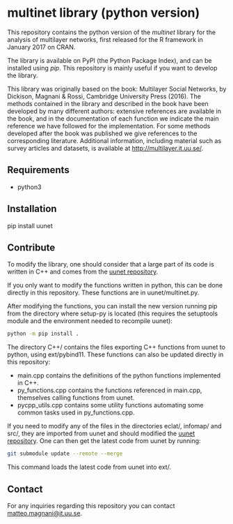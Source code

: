 # multinet library (python version)

This repository contains the python version of the _multinet_ library for the analysis of multilayer networks, first released for the R framework in January 2017 on CRAN.

The library is available on PyPI (the Python Package Index), and can be installed using _pip_. This repository is mainly useful if you want to develop the library.

This library was originally based on the book: Multilayer Social Networks, by Dickison, Magnani & Rossi, Cambridge University Press (2016). The methods contained in the library and described in the book have been developed by many different authors: extensive references are available in the book, and in the documentation of each function we indicate the main reference we have followed for the implementation. For some methods developed after the book was published we give references to the corresponding literature. Additional information, including material such as survey articles and datasets, is available at http://multilayer.it.uu.se/.

## Requirements

* python3

## Installation

pip install uunet

## Contribute

To modify the library, one should consider that a large part of its code is written in C++ and comes from the [uunet repository](https://github.com/uuinfolab/uunet).

If you only want to modify the functions written in python, this can be done directly in this repository. These functions are in uunet/multinet.py.

After modifying the functions, you can install the new version running pip from the directory where setup-py is located (this requires the setuptools module and the environment needed to recompile uunet):

```sh
python -m pip install .
```

The directory C++/ contains the files exporting C++ functions from uunet to python, using ext/pybind11. These functions can also be updated directly in this repository:

- main.cpp contains the definitions of the python functions implemented in C++.
- py_functions.cpp contains the functions referenced in main.cpp, themselves calling functions from uunet.
- pycpp_utils.cpp contains some utility functions automating some common tasks used in py_functions.cpp.

If you need to modify any of the files in the directories eclat/, infomap/ and src/, they are imported from uunet and should modified the [uunet repository](https://github.com/uuinfolab/uunet). One can then get the latest code from uunet by running:

```sh
git submodule update --remote --merge
```

This command loads the latest code from uunet into ext/.


## Contact

For any inquiries regarding this repository you can contact <matteo.magnani@it.uu.se>.
